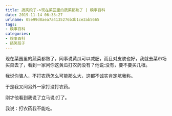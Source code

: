 ```yaml
---
title: 搞笑段子->现在菜园里的蔬菜都熟了 | 糗事百科
date: 2019-11-14 06:33:27
urlname: 05e99d8aea7a4135276b3b1ce2ab5665
tags: 
- 糗事百科
categories:
- 糗事百科
- 搞笑段子
---
```

现在菜园里的蔬菜都熟了，同事说黄瓜可以减肥，而且对皮肤也好，我就去菜市场买菜去了，看到一家问你这黄瓜打农药没有？他说:没有，要不要买几根。

我说你骗人，不打农药怎么可能那么大，这都不诚实肯定坑我称。

于是我又问另外一家打没打农药。

刚才他看到我说了立马说:打了。

我说：打农药我不能吃。


